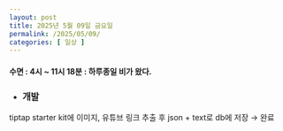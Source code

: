 ```yaml
---
layout: post
title: 2025년 5월 09일 금요일
permalink: /2025/05/09/
categories: [ 일상 ]
---
```

#### 수면 : 4시 ~ 11시 18분 : 하루종일 비가 왔다.<br/>
* ### 개발<br/>
tiptap starter kit에 이미지, 유튜브 링크 추출 후 json + text로 db에 저장 → 완료